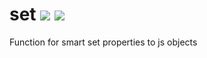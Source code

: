 <h1>set <a target="_blank" href="https://travis-ci.org/borovin/set">
<img src="https://travis-ci.org/basketjs/get.svg?branch=master"/></a> 
<a target="_blank" href="https://david-dm.org/borovin/set">
<img src="https://david-dm.org/borovin/set.svg"/>
</a>
</h1>

Function for smart set properties to js objects
